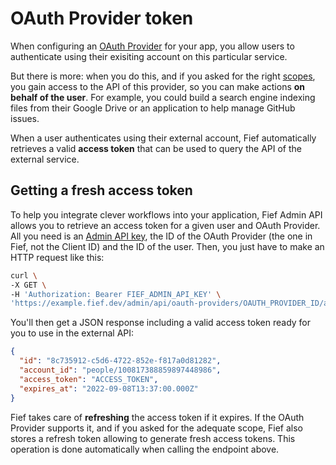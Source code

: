 # OAuth Provider token

When configuring an [OAuth Provider](../getting-started/oauth-providers.md) for your app, you allow users to authenticate using their exisiting account on this particular service.

But there is more: when you do this, and if you asked for the right [scopes](../getting-started/oauth-providers.md#scopes), you gain access to the API of this provider, so you can make actions **on behalf of the user**. For example, you could build a search engine indexing files from their Google Drive or an application to help manage GitHub issues.

When a user authenticates using their external account, Fief automatically retrieves a valid **access token** that can be used to query the API of the external service.

## Getting a fresh access token

To help you integrate clever workflows into your application, Fief Admin API allows you to retrieve an access token for a given user and OAuth Provider. All you need is an [Admin API key](../getting-started/api-keys.md), the ID of the OAuth Provider (the one in Fief, not the Client ID) and the ID of the user. Then, you just have to make an HTTP request like this:

```bash
curl \
-X GET \
-H 'Authorization: Bearer FIEF_ADMIN_API_KEY' \
'https://example.fief.dev/admin/api/oauth-providers/OAUTH_PROVIDER_ID/access-token/USER_ID'
```

You'll then get a JSON response including a valid access token ready for you to use in the external API:

```json
{
  "id": "8c735912-c5d6-4722-852e-f817a0d81282",
  "account_id": "people/100817388859897448986",
  "access_token": "ACCESS_TOKEN",
  "expires_at": "2022-09-08T13:37:00.000Z"
}
```

Fief takes care of **refreshing** the access token if it expires. If the OAuth Provider supports it, and if you asked for the adequate scope, Fief also stores a refresh token allowing to generate fresh access tokens. This operation is done automatically when calling the endpoint above.
